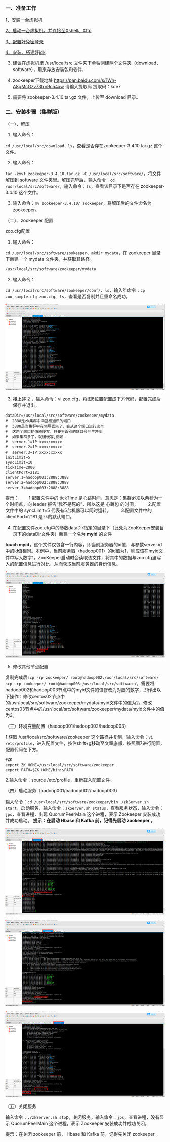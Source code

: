 ### 一、准备工作

[1、安装一台虚拟机](https://github.com/WuZongYun/bigdata_study/blob/main/%E5%A4%A7%E6%95%B0%E6%8D%AE%E5%9F%BA%E7%A1%80%E7%8E%AF%E5%A2%83%E6%90%AD%E5%BB%BA/1_%E5%AE%89%E8%A3%85%E8%99%9A%E6%8B%9F%E6%9C%BA.md)

[2、启动一台虚拟机，并连接至Xshell、Xftp](https://github.com/WuZongYun/bigdata_study/blob/main/%E5%A4%A7%E6%95%B0%E6%8D%AE%E5%9F%BA%E7%A1%80%E7%8E%AF%E5%A2%83%E6%90%AD%E5%BB%BA/2_%E5%AE%89%E8%A3%85MobaXterm.md)

[3、配置好免密登录](https://github.com/WuZongYun/bigdata_study/blob/main/%E5%A4%A7%E6%95%B0%E6%8D%AE%E5%9F%BA%E7%A1%80%E7%8E%AF%E5%A2%83%E6%90%AD%E5%BB%BA/3_centos7%E5%85%8D%E5%AF%86%E8%AE%BE%E7%BD%AE.md)

[4、安装、搭建好jdk](https://github.com/WuZongYun/bigdata_study/blob/main/%E5%A4%A7%E6%95%B0%E6%8D%AE%E5%9F%BA%E7%A1%80%E7%8E%AF%E5%A2%83%E6%90%AD%E5%BB%BA/4_centos7%E5%AE%89%E8%A3%85JDK.md)

3. 建议在虚拟机里  /usr/local/src 文件夹下单独创建两个文件夹（download、software），用来存放安装包和软件，

4. zookeeper下载地址 https://pan.baidu.com/s/1Wn-A8gMcGzv73trnRc54xw 请输入提取码 提取码：kde7

4. 需要将 zookeeper-3.4.10.tar.gz 文件，上传至 download 目录。

### 二、安装步骤（集群版）

（一）、解压

1.  输入命令：

`cd /usr/local/src/download、ls`，查看是否存在zookeeper-3.4.10.tar.gz 这个文件。

2.  输入命令：

`tar -zxvf zookeeper-3.4.10.tar.gz -C /usr/local/src/software/`，将文件解压到 software 文件夹里。解压完毕后，输入命令：`cd /usr/local/src/software/`，输入命令：`ls`，查看该目录下是否存在 zookeeper-3.4.10 这个文件。

3. 输入命令：`mv zookeeper-3.4.10/ zookeeper`，将解压后的文件命名为 zookeeper。

（二）、zookeeper 配置

zoo.cfg配置

1.  输入命令：

`cd /usr/local/src/software/zookeeper`、`mkdir mydata`，在 zookeeper 目录下新建一个 mydata 文件夹，并获取其路径。

```
/usr/local/src/software/zookeeper/mydata
```

2. 输入命令：

`cd /usr/local/src/software/zookeeper/conf/`、`ls`，输入年命令：`cp zoo_sample.cfg zoo.cfg`、`ls`，查看是否复制并且重命名成功。

![](../images/img_194.png)

3. 接上述 2 ，输入命令：vi zoo.cfg，将图6位置配置成下方代码，配置完成后保存并退出。


```
dataDir=/usr/local/src/software/zookeeper/mydata
#  2888是zk集群中间互相通讯的端口
#  3888是当集群中有领导丢失了，会从这个端口进行选举
#  这两个端口的值随便写，只要不跟别的端口号产生冲突
#  如果集群多了，就慢慢写,例如：
#  server.1=IP:xxxx:xxxxx
#  server.2=IP:xxxx:xxxxx
#  server.3=IP:xxxx:xxxxx
initLimit=5
syncLimit=10
tickTime=2000
clientPort=2181
server.1=hadoop001:2888:3888
server.2=hadoop002:2888:3888
server.3=hadoop003:2888:3888
```

提示：
  1.配置文件中的 tickTime 是心跳时间，意思是：集群必须以两秒为一个时间点，向 leader 报告“我不是死的”，所以这是 心跳包 的时间。
  2.配置文件中的 syncLimit=5 代表有5台机器可以同时运转。
  3.配置文件中的 clientPort=2181 是zk的默认端口。

4. 在配置文件zoo.cfg中的参数dataDir指定的目录下（此处为ZooKeeper安装目录下的dataDir文件夹）新建一个名为 **myid** 的文件

**touch myid**，这个文件仅包含一行内容，即当前服务器的id值，与参数server.id中的id值相同。本例中，当前服务器（hadoop001）的id值为1，则应该在myid文件中写入数字1。ZooKeeper启动时会读取该文件，将其中的数据与zoo.cfg里写入的配置信息进行对比，从而获取当前服务器的身份信息。

![](../images/img_195.png)

5. 修改其他节点配置

复制完成后`scp -rp zookeeper/ root@hadoop002:/usr/local/src/software/` `scp -rp zookeeper/ root@hadoop003:/usr/local/src/software/`，需要将hadoop002和hadoop003节点中的myid文件的值修改为对应的数字，即作出以下操作：修改centos02节点中的/usr/local/src/software/zookeeper/mydata/myid文件中的值为2。修改centos03节点中的/usr/local/src/software/zookeeper/mydata/myid文件中的值为3。

（三）环境变量配置（hadoop001/hadoop002/hadoop003）

1.获取 /usr/local/src/software/zookeeper 这个路径并复制，输入命令：`vi /etc/profile`，进入配置文件，按住shift+g移动至文章底部，按照图7进行配置，配置代码在下方。

```
#ZK
export ZK_HOME=/usr/local/src/software/zookeeper
export PATH=$ZK_HOME/bin:$PATH
```
2.输入命令：source /etc/profile，重新载入配置文件。

（四）启动服务（hadoop001/hadoop002/hadoop003）

输入命令：`cd /usr/local/src/software/zookeeper/bin` `./zkServer.sh start`，启动服务，输入命令：`zkServer.sh status`，查看服务状态，输入命令：`jps`，查看进程，出现 QuorumPeerMain 这个进程，表示 Zookeeper 安装成功并成功启动。
**提示：在启动 Hbase 和 Kafka 前，记得先启动 zookeeper 。**

![](../images/img_196.png)

![](../images/img_197.png)

![](../images/img_198.png)

（五）关闭服务

输入命令：`./zkServer.sh sto`p，关闭服务，输入命令：`jps`，查看进程，没有显示 QuorumPeerMain 这个进程，表示 Zookeeper 安装成功并成功关闭。

提示：在关闭 zookeeper 前， Hbase 和 Kafka 前，记得先关闭 zookeeper 。


